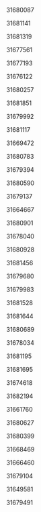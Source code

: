 31680087

31681141

31681319

31677561

31677193

31676122

31680257

31681851

31679992

31681117

31669472

31680783

31679394

31680590

31679137

31664667

31680901

31678040

31680928

31681456

31679680

31679983

31681528

31681644

31680689

31678034

31681195

31681695

31674618

31682194

31661760

31680627

31680399

31668469

31666460

31679104

31649581

31679491

